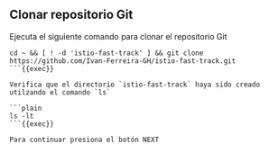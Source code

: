 ## Clonar repositorio Git

Ejecuta el siguiente comando para clonar el repositorio Git

```plain
cd ~ && [ ! -d 'istio-fast-track' ] && git clone https://github.com/Ivan-Ferreira-GH/istio-fast-track.git
```{{exec}}

Verifica que el directorio `istio-fast-track` haya sido creado utilzando el comando `ls`

```plain
ls -lt
```{{exec}}

Para continuar presiona el botón NEXT
